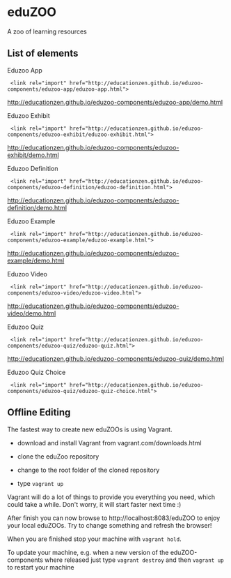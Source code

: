 eduZOO
======

  A zoo of learning resources

 List of elements
 -------------------

 Eduzoo App

 ` <link rel="import" href="http://educationzen.github.io/eduzoo-components/eduzoo-app/eduzoo-app.html">`

 http://educationzen.github.io/eduzoo-components/eduzoo-app/demo.html

 Eduzoo Exhibit

 ` <link rel="import" href="http://educationzen.github.io/eduzoo-components/eduzoo-exhibit/eduzoo-exhibit.html">`

 http://educationzen.github.io/eduzoo-components/eduzoo-exhibit/demo.html

 Eduzoo Definition

 ` <link rel="import" href="http://educationzen.github.io/eduzoo-components/eduzoo-definition/eduzoo-definition.html">`

 http://educationzen.github.io/eduzoo-components/eduzoo-definition/demo.html

 Eduzoo Example

 ` <link rel="import" href="http://educationzen.github.io/eduzoo-components/eduzoo-example/eduzoo-example.html">`

 http://educationzen.github.io/eduzoo-components/eduzoo-example/demo.html

 Eduzoo Video

 ` <link rel="import" href="http://educationzen.github.io/eduzoo-components/eduzoo-video/eduzoo-video.html">`

 http://educationzen.github.io/eduzoo-components/eduzoo-video/demo.html

 Eduzoo Quiz

 ` <link rel="import" href="http://educationzen.github.io/eduzoo-components/eduzoo-quiz/eduzoo-quiz.html">`

 http://educationzen.github.io/eduzoo-components/eduzoo-quiz/demo.html

 Eduzoo Quiz Choice

 ` <link rel="import" href="http://educationzen.github.io/eduzoo-components/eduzoo-quiz/eduzoo-quiz-choice.html">`



Offline Editing
---------------

The fastest way to create new eduZOOs is using Vagrant. 

- download and install Vagrant from vagrant.com/downloads.html

- clone the eduZoo repository

- change to the root folder of the cloned repository

- type `vagrant up`

Vagrant will do a lot of things to provide you everything you need, which could take a while. Don't worry, it will start faster next time :)

After finish you can now browse to http://localhost:8083/eduZOO to enjoy your local eduZOOs. Try to change something and refresh the browser! 

When you are finished stop your machine with `vagrant hold`.

To update your machine, e.g. when a new version of the eduZOO-components where released just type `vagrant destroy` and then `vagrant up` to restart your machine

